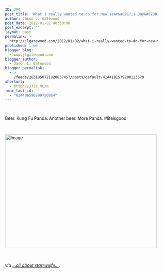 ```yaml
---
ID: 294
post_title: 'What I really wanted to do for New Year&#8217;s Day&#8230;'
author: Jason L. Gatewood
post_date: 2012-01-02 08:38:00
post_excerpt: ""
layout: post
permalink: >
  http://jlgatewood.com/2012/01/02/what-i-really-wanted-to-do-for-new-years-day/
published: true
blogger_blog:
  - www.jlgatewood.com
blogger_author:
  - Jason L. Gatewood
blogger_permalink:
  - >
    /feeds/2631850721828837457/posts/default/4144181579200113579
shorturl:
  - http://J7is.ME/m
tmac_last_id:
  - "624406596999720964"
---
```

<div><br /><p>Beer. Kung Fu Panda. Another beer. More Panda. #lifeisgood</p><br /><p><a href="http://www.jlgatewood.com/wp-content/uploads/2012/01/image1.jpg"><img src="http://www.jlgatewood.com/wp-content/uploads/2012/01/image1.jpg" alt="Image" width="500" height="375.0" /></a></p><br /><br /><address>via <a href="http://starrwulfe.info/beer-kung-fu-panda-another-beer-more-panda-li">...all about starrwulfe...</a>.</address><address> </address><address> </address></div>
